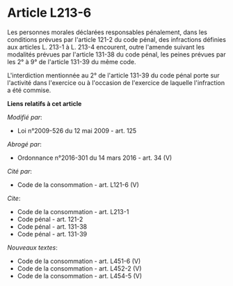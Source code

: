 # Article L213-6

Les personnes morales déclarées responsables pénalement, dans les conditions prévues par l'article 121-2 du code pénal, des
infractions définies aux articles L. 213-1 à L. 213-4 encourent, outre l'amende suivant les modalités prévues par l'article
131-38 du code pénal, les peines prévues par les 2° à 9° de l'article 131-39 du même code. 

L'interdiction mentionnée au 2° de l'article 131-39 du code pénal porte sur l'activité dans l'exercice ou à l'occasion de
l'exercice de laquelle l'infraction a été commise.

**Liens relatifs à cet article**

_Modifié par_:

  - Loi n°2009-526 du 12 mai 2009 - art. 125

_Abrogé par_:

  - Ordonnance n°2016-301 du 14 mars 2016 - art. 34 (V)

_Cité par_:

  - Code de la consommation - art. L121-6 (V)

_Cite_:

  - Code de la consommation - art. L213-1
  - Code pénal - art. 121-2
  - Code pénal - art. 131-38
  - Code pénal - art. 131-39

_Nouveaux textes_:

  - Code de la consommation - art. L451-6 (V)
  - Code de la consommation - art. L452-2 (V)
  - Code de la consommation - art. L454-5 (V)
